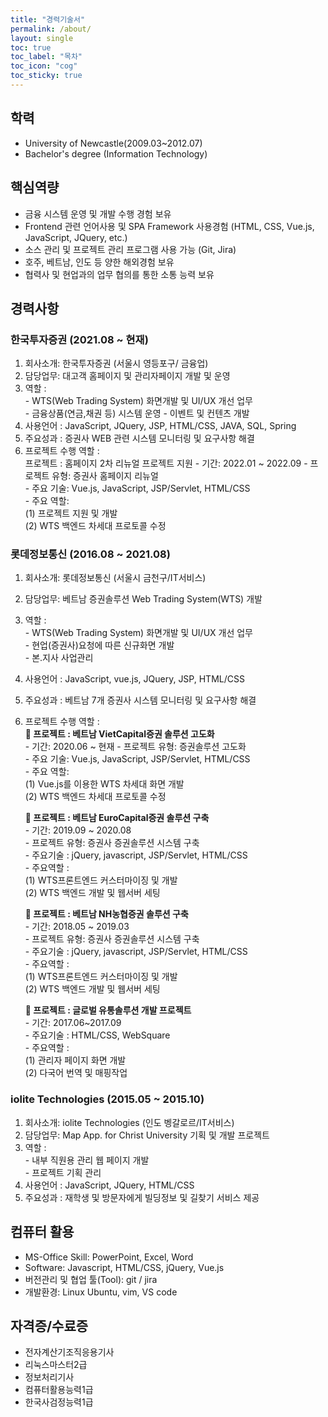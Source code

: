 ```yaml
---
title: "경력기술서"
permalink: /about/
layout: single
toc: true
toc_label: "목차"
toc_icon: "cog"
toc_sticky: true
---
```


## 학력
- University of Newcastle(2009.03~2012.07)
- Bachelor's degree (Information Technology)

## 핵심역량
- 금융 시스템 운영 및 개발 수행 경험 보유  
- Frontend 관련 언어사용 및 SPA Framework 사용경험  (HTML, CSS, Vue.js, JavaScript, JQuery, etc.)  
- 소스 관리 및 프로젝트 관리 프로그램 사용 가능 (Git, Jira)   
- 호주, 베트남, 인도 등 양한 해외경험 보유  
- 협력사 및 현업과의 업무 협의를 통한 소통 능력 보유  

## 경력사항
### 한국투자증권 (2021.08 ~ 현재)
  1. 회사소개: 한국투자증권 (서울시 영등포구/ 금융업)  
  2. 담당업무: 대고객 홈페이지 및 관리자페이지 개발 및 운영 
  3. 역할 :  
    - WTS(Web Trading System) 화면개발 및 UI/UX 개선 업무  
    - 금융상품(연금,채권 등) 시스템 운영
    - 이벤트 및 컨텐츠 개발
  4. 사용언어 : JavaScript, JQuery, JSP, HTML/CSS, JAVA, SQL, Spring
  5. 주요성과 : 증권사 WEB 관련 시스템 모니터링 및 요구사항 해결
  6. 프로젝트 수행 역할 :  
     프로젝트 : 홈페이지 2차 리뉴얼 프로젝트 지원
         - 기간: 2022.01 ~ 2022.09
         - 프로젝트 유형: 증권사 홈페이지 리뉴얼  
         - 주요 기술: Vue.js, JavaScript, JSP/Servlet, HTML/CSS  
         - 주요 역할:  
            (1) 프로젝트 지원 및 개발  
            (2) WTS 백엔드 차세대 프로토콜 수정

### 롯데정보통신 (2016.08 ~ 2021.08)
  1. 회사소개: 롯데정보통신 (서울시 금천구/IT서비스)  
  2. 담당업무: 베트남 증권솔루션 Web Trading System(WTS) 개발  
  3. 역할 :  
    - WTS(Web Trading System) 화면개발 및 UI/UX 개선 업무  
    - 현업(증권사)요청에 따른 신규화면 개발  
    - 본.지사 사업관리  
  4. 사용언어 : JavaScript, vue.js, JQuery, JSP, HTML/CSS
  5. 주요성과 : 베트남 7개 증권사 시스템 모니터링 및 요구사항 해결
  6. 프로젝트 수행 역할 :  
     ** 프로젝트 : 베트남 VietCapital증권 솔루션 고도화**  
         - 기간: 2020.06 ~ 현재
         - 프로젝트 유형: 증권솔루션 고도화  
         - 주요 기술: Vue.js, JavaScript, JSP/Servlet, HTML/CSS  
         - 주요 역할:  
            (1) Vue.js를 이용한 WTS 차세대 화면 개발  
            (2) WTS 백엔드 차세대 프로토콜 수정    

     ** 프로젝트 : 베트남 EuroCapital증권 솔루션 구축**   
         - 기간: 2019.09 ~ 2020.08  
         - 프로젝트 유형: 증권사 증권솔루션 시스템 구축  
         - 주요기술 : jQuery, javascript, JSP/Servlet, HTML/CSS  
         - 주요역할 :   
            (1) WTS프론트엔드 커스터마이징 및 개발  
            (2) WTS 백엔드 개발 및 웹서버 세팅  
       
     ** 프로젝트 : 베트남 NH농협증권 솔루션 구축**  
         - 기간: 2018.05 ~ 2019.03  
         - 프로젝트 유형: 증권사 증권솔루션 시스템 구축  
         - 주요기술 : jQuery, javascript, JSP/Servlet, HTML/CSS  
         - 주요역할 :  
             (1) WTS프론트엔드 커스터마이징 및 개발   
             (2) WTS 백엔드 개발 및 웹서버 세팅  

     ** 프로젝트 : 글로벌 유통솔루션 개발 프로젝트**  
         - 기간: 2017.06~2017.09  
         - 주요기술 : HTML/CSS, WebSquare  
         - 주요역할 :  
             (1) 관리자 페이지 화면 개발  
             (2) 다국어 번역 및 매핑작업  

### iolite Technologies (2015.05 ~ 2015.10)
  1. 회사소개: iolite Technologies (인도 벵갈로르/IT서비스)    
  2. 담당업무: Map App. for Christ University 기획 및 개발 프로젝트    
  3. 역할 :  
    - 내부 직원용 관리 웹 페이지 개발  
    - 프로젝트 기획 관리    
  4. 사용언어 : JavaScript, JQuery, HTML/CSS  
  5. 주요성과 : 재학생 및 방문자에게 빌딩정보 및 길찾기 서비스 제공  

## 컴퓨터 활용                                                                           
 - MS-Office Skill: PowerPoint, Excel, Word  
 - Software: Javascript, HTML/CSS, jQuery, Vue.js  
 - 버전관리 및 협업 툴(Tool): git / jira  
 - 개발환경: Linux Ubuntu, vim, VS code  

## 자격증/수료증
- 전자계산기조직응용기사  
- 리눅스마스터2급  
- 정보처리기사  
- 컴퓨터활용능력1급  
- 한국사검정능력1급  
